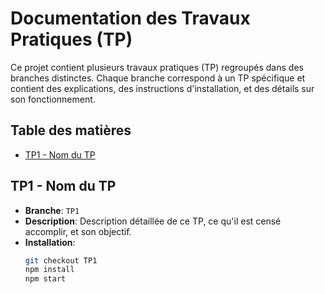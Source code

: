 # Documentation des Travaux Pratiques (TP)

Ce projet contient plusieurs travaux pratiques (TP) regroupés dans des branches distinctes. Chaque branche correspond à un TP spécifique et contient des explications, des instructions d'installation, et des détails sur son fonctionnement.

## Table des matières
- [TP1 - Nom du TP](#TP1)

## TP1 - Nom du TP
- **Branche**: `TP1`
- **Description**: Description détaillée de ce TP, ce qu'il est censé accomplir, et son objectif.
- **Installation**:
  ```bash
  git checkout TP1
  npm install
  npm start

